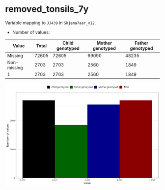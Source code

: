 # removed_tonsils_7y
Variable mapping to `JJ439` in `Skjema7aar_v12`.
- Number of values:

| Value | Total | Child genotyped | Mother genotyped | Father genotyped |
| ----- | ----- | --------------- | ---------------- | ---------------- |
| Missing | 72605 | 72605 | 69090 | 48235 |
| Non-missing | 2703 | 2703 | 2560 | 1849 |
| 1 | 2703 | 2703 | 2560 | 1849 |



![](removed_tonsils_7y_n.png)



